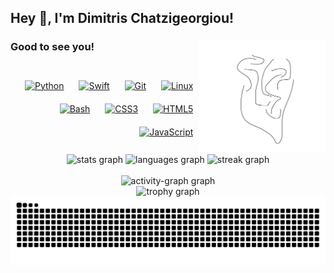 ## Hey 👋, I'm Dimitris Chatzigeorgiou!  
### Good to see you!  <img src="https://github.com/mitzCanCode/mitzCanCode/blob/main/assets/IMG_4686.jpeg" align="right" style="width: 40%" />


<br/>
<div align = "center">
<div align="right">  
<a href="https://www.python.org/" target="_blank"><img style="margin: 10px" src="https://profilinator.rishav.dev/skills-assets/python-original.svg" alt="Python" height="30" /></a>  
<a href="https://developer.apple.com/swift/" target="_blank"><img style="margin: 10px" src="https://profilinator.rishav.dev/skills-assets/swift-original-wordmark.svg" alt="Swift" height="30" /></a>  
<a href="https://github.com/" target="_blank"><img style="margin: 10px" src="https://profilinator.rishav.dev/skills-assets/git-scm-icon.svg" alt="Git" height="30" /></a>  
<a href="https://www.linux.org/" target="_blank"><img style="margin: 10px" src="https://profilinator.rishav.dev/skills-assets/linux-original.svg" alt="Linux" height="30" /></a>  
<a href="https://www.gnu.org/software/bash/" target="_blank"><img style="margin: 10px" src="https://profilinator.rishav.dev/skills-assets/gnu_bash-icon.svg" alt="Bash" height="30" /></a>  
<a href="https://www.w3schools.com/css/" target="_blank"><img style="margin: 10px" src="https://profilinator.rishav.dev/skills-assets/css3-original-wordmark.svg" alt="CSS3" height="30" /></a>  
<a href="https://en.wikipedia.org/wiki/HTML5" target="_blank"><img style="margin: 10px" src="https://profilinator.rishav.dev/skills-assets/html5-original-wordmark.svg" alt="HTML5" height="30" /></a>  
<a href="https://www.javascript.com/" target="_blank"><img style="margin: 10px" src="https://profilinator.rishav.dev/skills-assets/javascript-original.svg" alt="JavaScript" height="30" /></a>  
</div>  

</div>


<br/>  
<div align="center">  
    <img src="https://github-readme-stats.vercel.app/api?username=mitzCanCode&hide_title=false&hide_rank=false&show_icons=true&include_all_commits=true&count_private=true&disable_animations=false&theme=dracula&locale=en&hide_border=false" height="139" alt="stats graph"  />
  <img src="https://github-readme-stats.vercel.app/api/top-langs?username=mitzCanCode&locale=en&hide_title=false&layout=compact&card_width=320&langs_count=5&theme=dracula&hide_border=false" height="139" alt="languages graph"  />
    <img src="https://streak-stats.demolab.com?user=mitzCanCode&locale=en&mode=daily&theme=dracula&hide_border=false&border_radius=5&order=3" height="139" alt="streak graph"  />

</div> 

<br/>  

<div align="center">  
  <img src="https://github-readme-activity-graph.vercel.app/graph?username=mitzCanCode&radius=16&theme=react&area=true&order=5"  alt="activity-graph graph"  />

</div>  
<div align="center">  
  <img src="https://github-profile-trophy.vercel.app?username=mitzCanCode&theme=dracula&column=-1&row=1&margin-w=8&margin-h=8&no-bg=false&no-frame=false&order=4" height="150" alt="trophy graph"  />
</div> 

<div align="center">  
<img src="https://raw.githubusercontent.com/mitzCanCode/mitzCanCode/output/snake.svg" alt="Snake animation" />
</div>  

